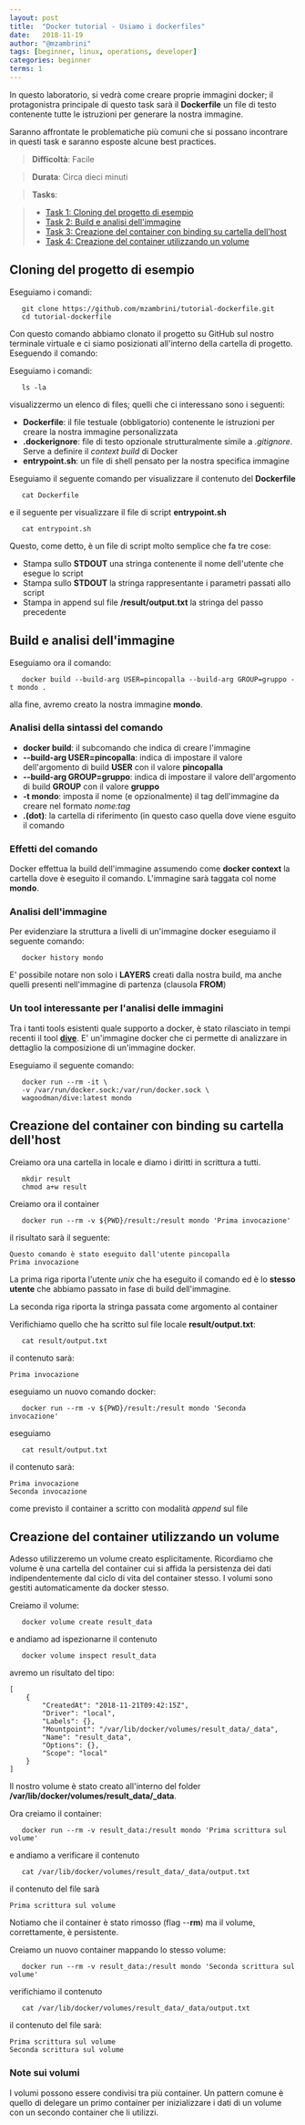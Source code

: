 ```yaml
---
layout: post
title:  "Docker tutorial - Usiamo i dockerfiles"
date:   2018-11-19
author: "@mzambrini"
tags: [beginner, linux, operations, developer]
categories: beginner
terms: 1
---
```


In questo laboratorio, si vedrà come creare proprie immagini docker; il protagonistra principale di questo task sarà il **Dockerfile** un file di testo contenente tutte le istruzioni per generare la nostra immagine.

Saranno affrontate le problematiche più comuni che si possano incontrare in questi task e saranno esposte alcune best practices.

> **Difficoltà**: Facile

> **Durata**: Circa dieci minuti

> **Tasks**:
>

> * [Task 1: Cloning del progetto di esempio](#Task_1)
> * [Task 2: Build e analisi dell'immagine](#Task_2)
> * [Task 3: Creazione del container con binding su cartella dell'host](#Task_3)
> * [Task 4: Creazione del container utilizzando un volume](#Task_4)

## <a name="Task_1"></a>Cloning del progetto di esempio
Eseguiamo i comandi:
```.term1
   git clone https://github.com/mzambrini/tutorial-dockerfile.git
   cd tutorial-dockerfile
```
Con questo comando abbiamo clonato il progetto su GitHub sul nostro terminale virtuale e ci siamo posizionati all'interno della cartella di progetto.
Eseguendo il comando:

Eseguiamo i comandi:
```.term1
   ls -la
```
visualizzermo un elenco di files; quelli che ci interessano sono i seguenti:
* **Dockerfile**: il file testuale (obbligatorio) contenente le istruzioni per creare la nostra immagine personalizzata
* **.dockerignore**: file di testo opzionale strutturalmente simile a *.gitignore*. Serve a definire il *context build* di Docker
* **entrypoint.sh**: un file di shell pensato per la nostra specifica immagine

Eseguiamo il seguente comando per visualizzare il contenuto del **Dockerfile**
```.term1
   cat Dockerfile
```
e il seguente per visualizzare il file di script **entrypoint.sh**
```.term1
   cat entrypoint.sh
```
Questo, come detto, è un file di script molto semplice che fa tre cose:
*  Stampa sullo **STDOUT** una stringa contenente il nome dell'utente che esegue lo script
*  Stampa sullo **STDOUT** la stringa rappresentante i parametri passati allo script
*  Stampa in append sul file **/result/output.txt** la stringa del passo precedente

## <a name="Task_2"></a>Build e analisi dell'immagine

Eseguiamo ora il comando:
```.term1
   docker build --build-arg USER=pincopalla --build-arg GROUP=gruppo -t mondo .
```
alla fine, avremo creato la nostra immagine **mondo**.

### Analisi della sintassi del comando
* **docker build**: il subcomando che indica di creare l'immagine
* **--build-arg USER=pincopalla**: indica di impostare il valore dell'argomento di build **USER** con il valore **pincopalla**
* **--build-arg GROUP=gruppo**: indica di impostare il valore dell'argomento di build **GROUP** con il valore **gruppo**
* **-t mondo**: imposta il nome (e opzionalmente) il tag dell'immagine da creare nel formato *nome:tag*
* **.(dot)**: la cartella di riferimento (in questo caso quella dove viene esguito il comando

### Effetti del comando
Docker effettua la build dell'immagine assumendo come **docker context** la cartella dove è eseguito il comando.
L'immagine sarà taggata col nome **mondo**.

### Analisi dell'immagine
Per evidenziare la struttura a livelli di un'immagine docker eseguiamo il seguente comando:

```.term1
   docker history mondo
```
E' possibile notare non solo i **LAYERS** creati dalla nostra build, ma anche quelli presenti nell'immagine di partenza (clausola **FROM**)

### Un tool interessante per l'analisi delle immagini

Tra i tanti tools esistenti quale supporto a docker, è stato rilasciato in tempi recenti il tool **[dive](https://github.com/wagoodman/dive)**.
E' un'immagine docker che ci permette di analizzare in dettaglio la composizione di un'immagine docker.

Eseguiamo il seguente comando:
```.term1
   docker run --rm -it \
   -v /var/run/docker.sock:/var/run/docker.sock \
   wagoodman/dive:latest mondo
```
## <a name="Task_3"></a>Creazione del container con binding su cartella dell'host
Creiamo ora una cartella in locale e diamo i diritti in scrittura a tutti.
```.term1
   mkdir result
   chmod a+w result
```
Creiamo ora il container
```.term1
   docker run --rm -v ${PWD}/result:/result mondo 'Prima invocazione'
```
il risultato sarà il seguente:
```
Questo comando è stato eseguito dall'utente pincopalla
Prima invocazione
```
La prima riga riporta l'utente *unix* che ha eseguito il comando ed è lo **stesso utente** che abbiamo passato in fase di build dell'immagine.

La seconda riga riporta la stringa passata come argomento al container

Verifichiamo quello che ha scritto sul file locale **result/output.txt**:

```.term1
   cat result/output.txt
```
il contenuto sarà:
```
Prima invocazione
```
eseguiamo un nuovo comando docker:

```.term1
   docker run --rm -v ${PWD}/result:/result mondo 'Seconda invocazione'
```
eseguiamo

```.term1
   cat result/output.txt
```
il contenuto sarà:
```
Prima invocazione
Seconda invocazione
```
come previsto il container a scritto con modalità *append* sul file

## <a name="Task_4"></a>Creazione del container utilizzando un volume
Adesso utilizzeremo un volume creato esplicitamente. 
Ricordiamo che volume è una cartella del container cui si affida la persistenza dei dati indipendentemente dal ciclo di vita del container stesso.
I volumi sono gestiti automaticamente da docker stesso.

Creiamo il volume:
```.term1
   docker volume create result_data
```
e andiamo ad ispezionarne il contenuto
```.term1
   docker volume inspect result_data
```
avremo un risultato del tipo:
```
[
    {
        "CreatedAt": "2018-11-21T09:42:15Z",
        "Driver": "local",
        "Labels": {},
        "Mountpoint": "/var/lib/docker/volumes/result_data/_data",
        "Name": "result_data",
        "Options": {},
        "Scope": "local"
    }
]
```
Il nostro volume è stato creato all'interno del folder **/var/lib/docker/volumes/result_data/_data**.

Ora creiamo il container:
```.term1
   docker run --rm -v result_data:/result mondo 'Prima scrittura sul volume'
```
e andiamo a verificare il contenuto
```.term1
   cat /var/lib/docker/volumes/result_data/_data/output.txt
```
il contenuto del file sarà

```
Prima scrittura sul volume
```
Notiamo che il container è stato rimosso (flag --**rm**) ma il volume, correttamente, è persistente.

Creiamo un nuovo container mappando lo stesso volume:
```.term1
   docker run --rm -v result_data:/result mondo 'Seconda scrittura sul volume'
```
verifichiamo il contenuto
```.term1
   cat /var/lib/docker/volumes/result_data/_data/output.txt
```
il contenuto del file sarà:
```
Prima scrittura sul volume
Seconda scrittura sul volume
```
### Note sui volumi
I volumi possono essere condivisi tra più container. Un pattern comune è quello di delegare un primo container per inizializzare i dati di un volume con un secondo container che li utilizzi.
